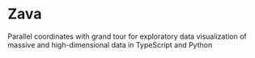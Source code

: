 # Zava

Parallel coordinates with grand tour for exploratory data visualization of massive and high-dimensional data in TypeScript and Python

